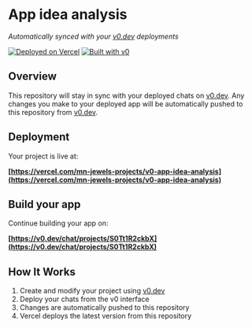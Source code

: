 # App idea analysis

*Automatically synced with your [v0.dev](https://v0.dev) deployments*

[![Deployed on Vercel](https://img.shields.io/badge/Deployed%20on-Vercel-black?style=for-the-badge&logo=vercel)](https://vercel.com/mn-jewels-projects/v0-app-idea-analysis)
[![Built with v0](https://img.shields.io/badge/Built%20with-v0.dev-black?style=for-the-badge)](https://v0.dev/chat/projects/S0Tt1R2ckbX)

## Overview

This repository will stay in sync with your deployed chats on [v0.dev](https://v0.dev).
Any changes you make to your deployed app will be automatically pushed to this repository from [v0.dev](https://v0.dev).

## Deployment

Your project is live at:

**[https://vercel.com/mn-jewels-projects/v0-app-idea-analysis](https://vercel.com/mn-jewels-projects/v0-app-idea-analysis)**

## Build your app

Continue building your app on:

**[https://v0.dev/chat/projects/S0Tt1R2ckbX](https://v0.dev/chat/projects/S0Tt1R2ckbX)**

## How It Works

1. Create and modify your project using [v0.dev](https://v0.dev)
2. Deploy your chats from the v0 interface
3. Changes are automatically pushed to this repository
4. Vercel deploys the latest version from this repository